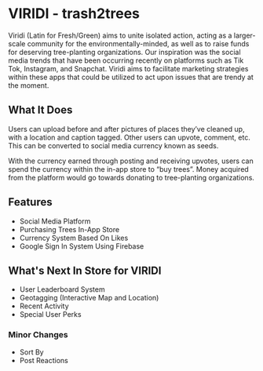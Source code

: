 
# VIRIDI - trash2trees


Viridi (Latin for Fresh/Green) aims to unite isolated action, acting as a larger-scale community for the environmentally-minded, as well as to raise funds for deserving tree-planting organizations. Our inspiration was the social media trends that have been occurring recently on platforms such as Tik Tok, Instagram, and Snapchat. Viridi aims to facilitate marketing strategies within these apps that could be utilized to act upon issues that are trendy at the moment.


##  What It Does

Users can upload before and after pictures of places they’ve cleaned up, with a location and caption tagged. Other users can upvote, comment, etc. This can be converted to social media currency known as seeds.

With the currency earned through posting and receiving upvotes, users can spend the currency within the in-app store to “buy trees”. Money acquired from the platform would go towards donating to tree-planting organizations.
## Features

- Social Media Platform
- Purchasing Trees In-App Store
- Currency System Based On Likes
- Google Sign In System Using Firebase


## What's Next In Store for VIRIDI
- User Leaderboard System
- Geotagging (Interactive Map and Location)
- Recent Activity
- Special User Perks
### Minor Changes
- Sort By
- Post Reactions

